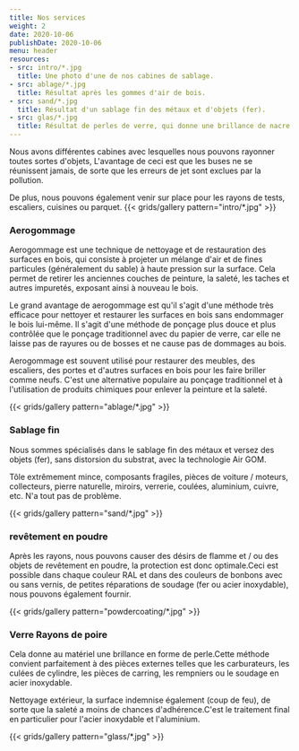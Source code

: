 ```yaml
---
title: Nos services
weight: 2
date: 2020-10-06
publishDate: 2020-10-06
menu: header
resources:
- src: intro/*.jpg
  title: Une photo d'une de nos cabines de sablage.
- src: ablage/*.jpg
  title: Résultat après les gommes d'air de bois.
- src: sand/*.jpg
  title: Résultat d'un sablage fin des métaux et d'objets (fer).
- src: glas/*.jpg
  title: Résultat de perles de verre, qui donne une brillance de nacre.
---
```


Nous avons différentes cabines avec lesquelles nous pouvons rayonner toutes sortes d'objets,
L'avantage de ceci est que les buses ne se réunissent jamais, de sorte que les erreurs de jet sont exclues par la pollution.

De plus, nous pouvons également venir sur place pour les rayons de tests, escaliers, cuisines ou parquet.
{{< grids/gallery pattern="intro/*.jpg" >}}

### Aerogommage

Aerogommage est une technique de nettoyage et de restauration des surfaces en bois, qui consiste à projeter un mélange d'air et de fines particules (généralement du sable) à haute pression sur la surface. Cela permet de retirer les anciennes couches de peinture, la saleté, les taches et autres impuretés, exposant ainsi à nouveau le bois.

Le grand avantage de aerogommage est qu'il s'agit d'une méthode très efficace pour nettoyer et restaurer les surfaces en bois sans endommager le bois lui-même. Il s'agit d'une méthode de ponçage plus douce et plus contrôlée que le ponçage traditionnel avec du papier de verre, car elle ne laisse pas de rayures ou de bosses et ne cause pas de dommages au bois.

Aerogommage est souvent utilisé pour restaurer des meubles, des escaliers, des portes et d'autres surfaces en bois pour les faire briller comme neufs. C'est une alternative populaire au ponçage traditionnel et à l'utilisation de produits chimiques pour enlever la peinture et la saleté.

{{< grids/gallery pattern="ablage/*.jpg" >}}

### Sablage fin

Nous sommes spécialisés dans le sablage fin des métaux et versez des objets (fer), sans distorsion du substrat, avec la technologie Air GOM.

Tôle extrêmement mince, composants fragiles, pièces de voiture / moteurs, collecteurs, pierre naturelle, miroirs, verrerie, coulées, aluminium, cuivre, etc. N'a tout pas de problème.

{{< grids/gallery pattern="sand/*.jpg" >}}

### revêtement en poudre

Après les rayons, nous pouvons causer des désirs de flamme et / ou des objets de revêtement en poudre, la protection est donc optimale.Ceci est possible dans chaque couleur RAL et dans des couleurs de bonbons avec ou sans vernis, de petites réparations de soudage (fer ou acier inoxydable), nous pouvons également fournir.

{{< grids/gallery pattern="powdercoating/*.jpg" >}}

### Verre Rayons de poire

Cela donne au matériel une brillance en forme de perle.Cette méthode convient parfaitement à des pièces externes telles que les carburateurs, les culées de cylindre, les pièces de carring, les rempniers ou le soudage en acier inoxydable.

Nettoyage extérieur, la surface indemnise également (coup de feu), de sorte que la saleté a moins de chances d'adhérence.C'est le traitement final en particulier pour l'acier inoxydable et l'aluminium.

{{< grids/gallery pattern="glass/*.jpg" >}}

